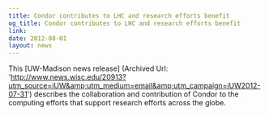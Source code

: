 ```yaml
---
title: Condor contributes to LHC and research efforts benefit
og_title: Condor contributes to LHC and research efforts benefit
link: 
date: 2012-08-01
layout: news
---
```


This [UW-Madison news release] (Archived Url: 'http://www.news.wisc.edu/20913?utm_source=iUW&amp;utm_medium=email&amp;utm_campaign=iUW2012-07-31') describes the collaboration and contribution of Condor to the computing efforts that support research efforts across the globe. 
